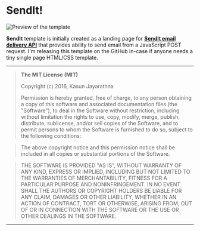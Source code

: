 SendIt!
===================

![Preview of the template](https://raw.githubusercontent.com/truekasun/SendIt/master/Preview.png)

**SendIt** template is initially created as a landing page for [**SendIt email delivery API**](http://sendit.azurewebsites.net/) that provides ability to send email from a JavaScript POST request. I'm releasing this template on the GitHub in-case if anyone needs a tiny single page HTML/CSS template.

---------

> **The MIT License (MIT)** 
> 
> Copyright (c) 2016, Kasun Jayarathna
> 
> Permission is hereby granted, free of charge, to any person obtaining a copy of this software and associated documentation files (the "Software"), to deal in the Software without restriction, including without limitation the rights to use, copy, modify, merge, publish, distribute, sublicense, and/or sell copies of the Software, and to permit persons to whom the Software is furnished to do so, subject to the following conditions:

>The above copyright notice and this permission notice shall be included in all copies or substantial portions of the Software.

>THE SOFTWARE IS PROVIDED "AS IS", WITHOUT WARRANTY OF ANY KIND, EXPRESS OR IMPLIED, INCLUDING BUT NOT LIMITED TO THE WARRANTIES OF MERCHANTABILITY, FITNESS FOR A PARTICULAR PURPOSE AND NONINFRINGEMENT. IN NO EVENT SHALL THE AUTHORS OR COPYRIGHT HOLDERS BE LIABLE FOR ANY CLAIM, DAMAGES OR OTHER LIABILITY, WHETHER IN AN ACTION OF CONTRACT, TORT OR OTHERWISE, ARISING FROM, OUT OF OR IN CONNECTION WITH THE SOFTWARE OR THE USE OR OTHER DEALINGS IN THE SOFTWARE.

---------
